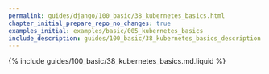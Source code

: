 ```yaml
---
permalink: guides/django/100_basic/38_kubernetes_basics.html
chapter_initial_prepare_repo_no_changes: true
examples_initial: examples/basic/005_kubernetes_basics
include_description: guides/100_basic/38_kubernetes_basics_description.md.liquid
---
```


{% include guides/100_basic/38_kubernetes_basics.md.liquid %}

